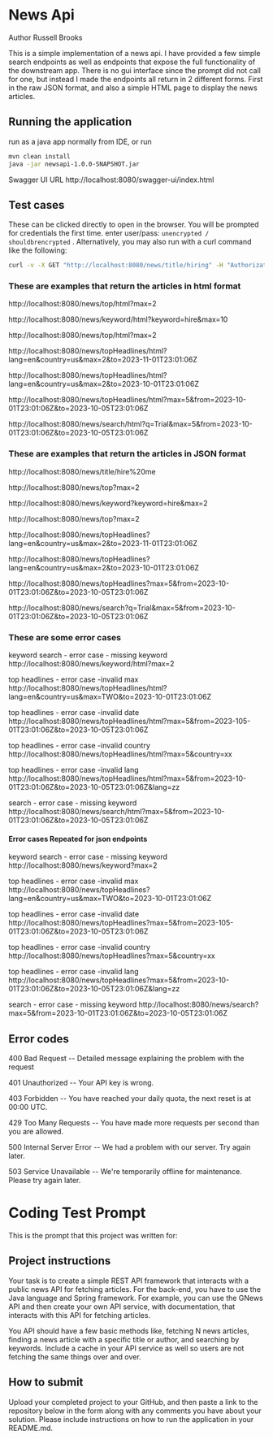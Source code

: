 # News Api
Author Russell Brooks

This is a simple implementation of a news api. I have provided a few simple search endpoints as well as endpoints that expose the full functionality of the downstream app.  There is no gui interface since the prompt did not call for one, but instead I made the endpoints all return in 2 different forms. First in the raw JSON format, and also a simple HTML page to display the news articles.

## Running the application
run as a java app normally from IDE, or run
```bash
mvn clean install
java -jar newsapi-1.0.0-SNAPSHOT.jar
```

Swagger UI URL
http://localhost:8080/swagger-ui/index.html

## Test cases
These can be clicked directly to open in the browser. You will be prompted for credentials the first time. enter user/pass: `unencrypted / shouldbrencrypted` .  Alternatively, you may also run with a curl command like the following:
```bash
curl -v -X GET "http://localhost:8080/news/title/hiring" -H "Authorization: Basic dW5lbmNyeXB0ZWQ6c2hvdWxkYnJlbmNyeXB0ZWQ="
```
### These are examples that return the articles in html format
http://localhost:8080/news/top/html?max=2

http://localhost:8080/news/keyword/html?keyword=hire&max=10

http://localhost:8080/news/top/html?max=2

http://localhost:8080/news/topHeadlines/html?lang=en&country=us&max=2&to=2023-11-01T23:01:06Z

http://localhost:8080/news/topHeadlines/html?lang=en&country=us&max=2&to=2023-10-01T23:01:06Z

http://localhost:8080/news/topHeadlines/html?max=5&from=2023-10-01T23:01:06Z&to=2023-10-05T23:01:06Z

http://localhost:8080/news/search/html?q=Trial&max=5&from=2023-10-01T23:01:06Z&to=2023-10-05T23:01:06Z

### These are examples that return the articles in JSON format
http://localhost:8080/news/title/hire%20me

http://localhost:8080/news/top?max=2

http://localhost:8080/news/keyword?keyword=hire&max=2

http://localhost:8080/news/top?max=2

http://localhost:8080/news/topHeadlines?lang=en&country=us&max=2&to=2023-11-01T23:01:06Z

http://localhost:8080/news/topHeadlines?lang=en&country=us&max=2&to=2023-10-01T23:01:06Z

http://localhost:8080/news/topHeadlines?max=5&from=2023-10-01T23:01:06Z&to=2023-10-05T23:01:06Z

http://localhost:8080/news/search?q=Trial&max=5&from=2023-10-01T23:01:06Z&to=2023-10-05T23:01:06Z

### These are some error cases
keyword search - error case - missing keyword
http://localhost:8080/news/keyword/html?max=2

top headlines - error case -invalid max
http://localhost:8080/news/topHeadlines/html?lang=en&country=us&max=TWO&to=2023-10-01T23:01:06Z

top headlines - error case -invalid date
http://localhost:8080/news/topHeadlines/html?max=5&from=2023-105-01T23:01:06Z&to=2023-10-05T23:01:06Z

top headlines - error case -invalid country
http://localhost:8080/news/topHeadlines/html?max=5&country=xx

top headlines - error case -invalid lang
http://localhost:8080/news/topHeadlines/html?max=5&from=2023-10-01T23:01:06Z&to=2023-10-05T23:01:06Z&lang=zz

search - error case - missing keyword
http://localhost:8080/news/search/html?max=5&from=2023-10-01T23:01:06Z&to=2023-10-05T23:01:06Z

#### Error cases Repeated for json endpoints

keyword search - error case - missing keyword
http://localhost:8080/news/keyword?max=2

top headlines - error case -invalid max
http://localhost:8080/news/topHeadlines?lang=en&country=us&max=TWO&to=2023-10-01T23:01:06Z

top headlines - error case -invalid date
http://localhost:8080/news/topHeadlines?max=5&from=2023-105-01T23:01:06Z&to=2023-10-05T23:01:06Z

top headlines - error case -invalid country
http://localhost:8080/news/topHeadlines?max=5&country=xx

top headlines - error case -invalid lang
http://localhost:8080/news/topHeadlines?max=5&from=2023-10-01T23:01:06Z&to=2023-10-05T23:01:06Z&lang=zz

search - error case - missing keyword
http://localhost:8080/news/search?max=5&from=2023-10-01T23:01:06Z&to=2023-10-05T23:01:06Z



## Error codes

400	Bad Request -- Detailed message explaining the problem with the request

401	Unauthorized -- Your API key is wrong.

403	Forbidden -- You have reached your daily quota, the next reset is at 00:00 UTC.

429	Too Many Requests -- You have made more requests per second than you are allowed.

500	Internal Server Error -- We had a problem with our server. Try again later.

503	Service Unavailable -- We're temporarily offline for maintenance. Please try again later.



# Coding Test Prompt

This is the prompt that this project was written for:
## Project instructions
Your task is to create a simple REST API framework that interacts with a public news API for fetching articles. For the back-end, you have to use the Java language and Spring framework. For example, you can use the GNews API and then create your own API service, with documentation, that interacts with this API for fetching articles.



You API should have a few basic methods like, fetching N news articles, finding a news article with a specific title or author, and searching by keywords. Include a cache in your API service as well so users are not fetching the same things over and over.



## How to submit
Upload your completed project to your GitHub, and then paste a link to the repository below in the form along with any comments you have about your solution. Please include instructions on how to run the application in your README.md.

